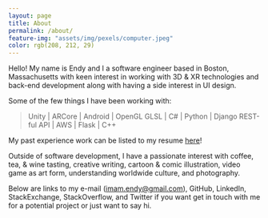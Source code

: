 ```yaml
---
layout: page
title: About
permalink: /about/
feature-img: "assets/img/pexels/computer.jpeg"
color: rgb(208, 212, 29)
---
```


Hello! My name is Endy and I a software engineer based in Boston, Massachusetts with keen interest in working with 3D & XR technologies and back-end development along with having a side interest in UI design.

Some of the few things I have been working with:
> Unity        | ARCore | Android      | OpenGL
> GLSL         | C#     | Python       | Django
> REST-ful API | AWS    | Flask        | C++

My past experience work can be listed to my resume [here](https://drive.google.com/open?id=1Dft5Meee_BjfVwm_QJTaOisvbvebNfyp)!

Outside of software development, I have a passionate interest with coffee, tea, & wine tasting, creative writing, cartoon & comic illustration, video game as art form, understanding worldwide culture, and photography.

Below are links to my e-mail ([imam.endy@gmail.com](imam.endy@gmail.com)), GitHub, LinkedIn, StackExchange, StackOverflow, and Twitter if you want get in touch with me for a potential project or just want to say hi.
